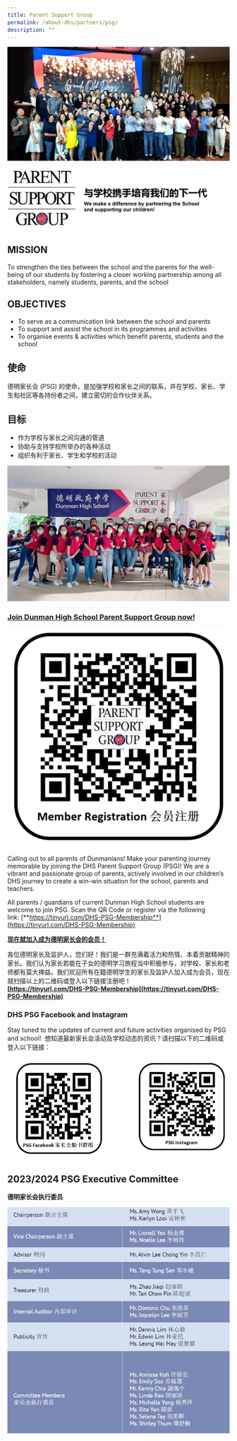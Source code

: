 ```yaml
---
title: Parent Support Group
permalink: /about-dhs/partners/psg/
description: ""
---
```

![](/images/Homepage/psg-web.jpeg)


![](/images/Homepage/PSG-header.jpg)

## **MISSION**

To strengthen the ties between the school and the parents for the well-being of our students by fostering a closer working partnership among all stakeholders, namely students, parents, and the school

## **OBJECTIVES**

*   To serve as a communication link between the school and parents
*   To support and assist the school in its programmes and activities
*   To organise events & activities which benefit parents, students and the school

## **使命**

德明家长会 (PSG) 的使命，是加强学校和家长之间的联系，并在学校、家长、学生和社区等各持份者之间，建立密切的合作伙伴关系。

## **目标**

*   作为学校与家长之间沟通的管道
*   协助与支持学校所举办的各种活动
*   组织有利于家长、学生和学校的活动

![](/images/Homepage/psgpsg.jpeg)

### **[Join Dunman High School Parent Support Group now!](https://tinyurl.com/DHS-PSG-Membership)**

![](/images/Homepage/psg%20qr%20code.png)

Calling out to all parents of Dunmanians! Make your parenting journey memorable by joining the DHS Parent Support Group (PSG)! We are a vibrant and passionate group of parents, actively involved in our children’s DHS journey to create a win-win situation for the school, parents and teachers.

All parents / guardians of current Dunman High School students are welcome to join PSG. Scan the QR Code or register via the following link: [**https://tinyurl.com/DHS-PSG-Membership**](https://tinyurl.com/DHS-PSG-Membership)

[**现在就加入成为德明家长会的会员！**](https://tinyurl.com/DHS-PSG-Membership)

各位德明家长及监护人，您们好！我们是一群充满着活力和热情、本着贡献精神的家长。我们认为家长若能在子女的德明学习旅程当中积极参与，对学校、家长和老师都有莫大禆益。我们欢迎所有在籍德明学生的家长及监护人加入成为会员，现在就扫描以上的二维码或登入以下链接注册吧！  
**[https://tinyurl.com/DHS-PSG-Membership](https://tinyurl.com/DHS-PSG-Membership)**

### **DHS PSG Facebook and Instagram**

Stay tuned to the updates of current and future activities organised by PSG and school!  想知道最新家长会活动及学校动态的资讯？请扫描以下的二维码或登入以下链接：

![](/images/Homepage/psg%20social%20media%20qr%20code.png)

## **2023/2024 PSG Executive Committee**
 **德明家长会执行委员**
 
 ![](/images/Homepage/psg_2023.png)